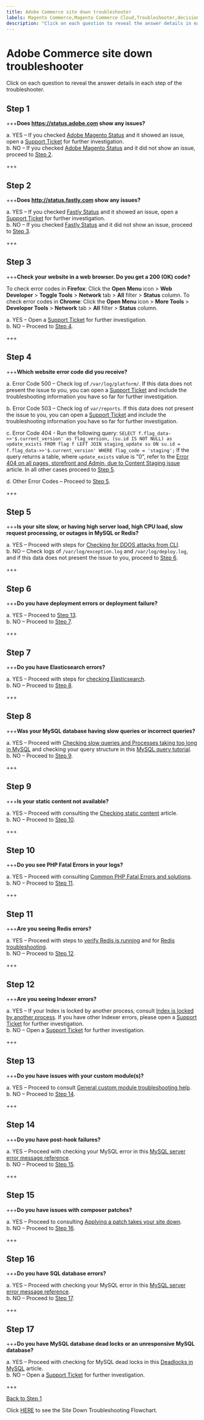 ```yaml
---
title: Adobe Commerce site down troubleshooter
labels: Magento Commerce,Magento Commerce Cloud,Troubleshooter,decision,down,how to,site,tree,Adobe Commerce,cloud infrastructure,on-premises
description: "Click on each question to reveal the answer details in each step of the troubleshooter."
---
```


# Adobe Commerce site down troubleshooter

Click on each question to reveal the answer details in each step of the troubleshooter.

## Step 1

+++**Does <https://status.adobe.com> show any issues?**

a. YES – If you checked [Adobe Magento Status](https://status.adobe.com/products/3350) and it showed an issue, open a [Support Ticket](https://support.magento.com/hc/en-us/articles/360019088251-Submit-a-support-ticket) for further investigation.  
b. NO – If you checked [Adobe Magento Status](https://status.adobe.com/products/3350) and it did not show an issue, proceed to [Step 2](#step-2).

+++

## Step 2

+++**Does http://status.fastly.com show any issues?**

a. YES – If you checked [Fastly Status](https://status.fastly.com/) and it showed an issue, open a [Support Ticket](https://support.magento.com/hc/en-us/articles/360019088251-Submit-a-support-ticket) for further investigation.  
b. NO – If you checked [Fastly Status](https://status.fastly.com/) and it did not show an issue, proceed to [Step 3](#step-3).

+++

## Step 3

+++**Check your website in a web browser. Do you get a 200 (OK) code?** 

To check error codes in **Firefox**: Click the **Open Menu** icon > **Web Developer** > **Toggle Tools** > **Network** tab > **All** filter > **Status** column. To check error codes in **Chrome**: Click the **Open Menu** icon > **More Tools** > **Developer Tools** > **Network** tab > **All** filter > **Status** column.

a. YES – Open a [Support Ticket](https://support.magento.com/hc/en-us/articles/360019088251-Submit-a-support-ticket) for further investigation.  
b. NO – Proceed to [Step 4](#step-4).

+++

## Step 4

+++**Which website error code did you receive?**

a. Error Code 500 – Check log of `/var/log/platform/`. If this data does not present the issue to you, you can open a [Support Ticket](https://support.magento.com/hc/en-us/articles/360019088251-Submit-a-support-ticket) and include the troubleshooting information you have so far for further investigation.

b. Error Code 503 – Check log of `var/reports`. If this data does not present the issue to you, you can open a [Support Ticket](https://support.magento.com/hc/en-us/articles/360019088251-Submit-a-support-ticket) and include the troubleshooting information you have so far for further investigation.

c. Error Code 404 - Run the following query: `SELECT f.flag_data->>'$.current_version' as flag_version, (su.id IS NOT NULL) as update_exists FROM flag f LEFT JOIN staging_update su ON su.id = f.flag_data->>'$.current_version' WHERE flag_code = 'staging';` If the query returns a table, where `update_exists` value is "0", refer to the [Error 404 on all pages, storefront and Admin, due to Content Staging issue](https://support.magento.com/hc/en-us/articles/360000262174) article. In all other cases proceed to [Step 5](#step-5).

d. Other Error Codes – Proceed to [Step 5](#step-5).

+++

## Step 5

+++**Is your site slow, or having high server load, high CPU load, slow request processing, or outages in MySQL or Redis?**

a. YES – Proceed with steps for [Checking for DDOS attacks from CLI](https://support.magento.com/hc/en-us/articles/360030941932).  
b. NO – Check logs of `/var/log/exception.log` and `/var/log/deploy.log`, and if this data does not present the issue to you, proceed to [Step 6](#step-6).

+++

## Step 6

+++**Do you have deployment errors or deployment failure?**

a. YES – Proceed to [Step 13](#step-13).  
b. NO – Proceed to [Step 7](#step-7).

+++

## Step 7

+++**Do you have Elasticsearch errors?**

a. YES – Proceed with steps for [checking Elasticsearch](https://devdocs.magento.com/guides/v2.3/config-guide/elasticsearch/configure-magento.html).  
b. NO – Proceed to [Step 8](#step-8).

+++

## Step 8

+++**Was your MySQL database having slow queries or incorrect queries?**

a. YES – Proceed with [Checking slow queries and Processes taking too long in MySQL](https://support.magento.com/hc/en-us/articles/360030903091) and checking your query structure in this [MySQL query tutorial](https://dev.mysql.com/doc/refman/5.5/en/entering-queries.html).  
b. NO – Proceed to [Step 9](#step-9).

+++

## Step 9

+++**Is your static content not available?**

a. YES – Proceed with consulting the [Checking static content](https://support.magento.com/hc/en-us/articles/360031624091) article.  
b. NO – Proceed to [Step 10](#step-10).

+++

## Step 10

+++**Do you see PHP Fatal Errors in your logs?**

a. YES – Proceed with consulting [Common PHP Fatal Errors and solutions](https://support.magento.com/hc/en-us/articles/360030568432).  
b. NO – Proceed to [Step 11](#step-11).

+++

## Step 11

+++**Are you seeing Redis errors?**

a. YES – Proceed with steps to [verify Redis is running](https://devdocs.magento.com/guides/v2.3/config-guide/redis/redis-session.html#redis-verify) and for [Redis troubleshooting](https://redis.io/topics/problems).  
b. NO – Proceed to [Step 12](#step-12).

+++

## Step 12

+++**Are you seeing Indexer errors?**

a. YES – If your Index is locked by another process, consult [Index is locked by another process](https://support.magento.com/hc/en-us/articles/360030683752). If you have other Indexer errors, please open a [Support Ticket](https://support.magento.com/hc/en-us/articles/360019088251-Submit-a-support-ticket) for further investigation.  
b. NO – Open a [Support Ticket](https://support.magento.com/hc/en-us/articles/360019088251-Submit-a-support-ticket) for further investigation.

+++

## Step 13

+++**Do you have issues with your custom module(s)?**

a. YES – Proceed to consult [General custom module troubleshooting help](https://support.magento.com/hc/en-us/articles/360031030751).  
b. NO – Proceed to [Step 14](#step-14).

+++

## Step 14

+++**Do you have post-hook failures?**

a. YES – Proceed with checking your MySQL error in this [MySQL server error message reference](https://dev.mysql.com/doc/mysql-errors/5.7/en/server-error-reference.html).  
b. NO – Proceed to [Step 15](#step-15).

+++

## Step 15

+++**Do you have issues with composer patches?**

a. YES – Proceed to consulting [Applying a patch takes your site down](https://support.magento.com/hc/en-us/articles/360030867871).  
b. NO – Proceed to [Step 16](#step-16).

+++

## Step 16

+++**Do you have SQL database errors?**

a. YES – Proceed with checking your MySQL error in this [MySQL server error message reference](https://dev.mysql.com/doc/mysql-errors/5.7/en/server-error-reference.html).  
b. NO – Proceed to [Step 17](#step-17).

+++

## Step 17

+++**Do you have MySQL database dead locks or an unresponsive MySQL database?**

a. YES – Proceed with checking for MySQL dead locks in this [Deadlocks in MySQL](https://support.magento.com/hc/en-us/articles/360031622211) article.  
b. NO – Open a [Support Ticket](https://support.magento.com/hc/en-us/articles/360019088251-Submit-a-support-ticket) for further investigation.

+++

[Back to Step 1](#step-1)

Click [HERE](https://support.magento.com/hc/en-us/articles/360031107111) to see the Site Down Troubleshooting Flowchart. 